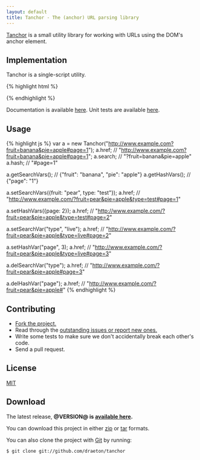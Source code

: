 ```yaml
---
layout: default
title: Tanchor - The (anchor) URL parsing library
---
```


<section id="main" role="main">

[Tanchor](http://github.com/draeton/tanchor/) is a small utility library for working with URLs using the DOM's anchor element.


## Implementation

Tanchor is a single-script utility.

{% highlight html %}
<script src="js/tanchor-@VERSION@-min.js"></script>
{% endhighlight %}

Documentation is available [here](http://draeton.github.com/tanchor/tanchor/docs/tanchor.html). Unit tests are available
[here](http://draeton.github.com/tanchor/tanchor/tests/).


## Usage

{% highlight js %}
var a = new Tanchor("http://www.example.com?fruit=banana&pie=apple#page=1");
a.href;   // "http://www.example.com?fruit=banana&pie=apple#page=1";
a.search; // "?fruit=banana&pie=apple"
a.hash;   // "#page=1"

a.getSearchVars(); // {"fruit": "banana", "pie": "apple"}
a.getHashVars();   // {"page": "1"}

a.setSearchVars({fruit: "pear", type: "test"});
a.href; // "http://www.example.com/?fruit=pear&pie=apple&type=test#page=1"

a.setHashVars({page: 2});
a.href; // "http://www.example.com/?fruit=pear&pie=apple&type=test#page=2"

a.setSearchVar("type", "live");
a.href; // "http://www.example.com/?fruit=pear&pie=apple&type=live#page=2"

a.setHashVar("page", 3);
a.href; // "http://www.example.com/?fruit=pear&pie=apple&type=live#page=3"

a.delSearchVar("type");
a.href; // "http://www.example.com/?fruit=pear&pie=apple#page=3"

a.delHashVar("page");
a.href; // "http://www.example.com/?fruit=pear&pie=apple#"
{% endhighlight %}


## Contributing

* [Fork the project.](https://github.com/draeton/tanchor)
* Read through the [outstanding issues or report new ones.](https://github.com/draeton/tanchor/issues)
* Write some tests to make sure we don't accidentally break each other's code.
* Send a pull request.


## License

[MIT](https://raw.github.com/draeton/tanchor/master/LICENSE)


## Download

The latest release, **@VERSION@ is [available here](http://draeton.github.com/tanchor/tanchor/dist/tanchor-@VERSION@.zip).**

You can download this project in either [zip](https://github.com/draeton/tanchor/zipball/master)
or [tar](https://github.com/draeton/tanchor/tarball/master) formats.

You can also clone the project with [Git](http://git-scm.com) by running:

    $ git clone git://github.com/draeton/tanchor

</section>